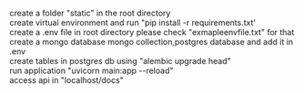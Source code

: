 
create a folder "static" in the root directory  
create virtual environment  and run "pip install -r requirements.txt'   
create a .env file in root directory please check "exmapleenvfile.txt" for that        
create a mongo database mongo collection,postgres database and add it in .env         
create tables in postgres db using  "alembic upgrade head"     
run application  "uvicorn main:app --reload"    
access api in "localhost/docs"  